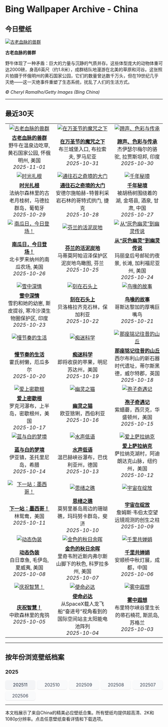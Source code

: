 # Bing Wallpaper Archive - China

## 今日壁纸

[![古老血脉的兽群](https://www.bing.com/th?id=OHR.BisonSprings_ZH-CN4419733534_UHD.jpg&pid=hp&w=2560)](https://bing.codexun.com/cn/detail/20251101)

**古老血脉的兽群**

野牛体现了一种矛盾：巨大的力量与沉静的气质并存。这些体型庞大的动物体重可达200​​0磅，身高6英尺（约1.8米），成群结队地漫游在北美的草原和河谷。这张照片拍摄于怀俄明州的黄石国家公园，它们的数量曾达数千万头，但在19世纪几乎灭绝——这一灭绝事件重塑了生态系统，扰乱了人们的生活方式。

*© Cheryl Ramalho/Getty Images (Bing China)*

---

## 最近30天

| | | |
|:---:|:---:|:---:|
| [![古老血脉的兽群](https://www.bing.com/th?id=OHR.BisonSprings_ZH-CN4419733534_UHD.jpg&pid=hp&w=2560)](https://bing.codexun.com/cn/detail/20251101) | [![在万圣节的魔咒之下](https://www.bing.com/th?id=OHR.BranCastle_ZH-CN3879660917_UHD.jpg&pid=hp&w=2560)](https://bing.codexun.com/cn/detail/20251031) | [![蹄声、色彩与传承](https://www.bing.com/th?id=OHR.PushkarFair_ZH-CN2069143641_UHD.jpg&pid=hp&w=2560)](https://bing.codexun.com/cn/detail/20251030) | 
| **[古老血脉的兽群](https://bing.codexun.com/cn/detail/20251101)**<br>野牛在温泉边吃草,  黄石国家公园, 怀俄明州, 美国<br>*2025-11-01* | **[在万圣节的魔咒之下](https://bing.codexun.com/cn/detail/20251031)**<br>布兰城堡入口, 布拉索夫, 罗马尼亚<br>*2025-10-31* | **[蹄声、色彩与传承](https://bing.codexun.com/cn/detail/20251030)**<br>杰伊瑟尔梅尔的骆驼, 拉贾斯坦邦, 印度<br>*2025-10-30* | 
| [![时光扎根](https://www.bing.com/th?id=OHR.FanalForest_ZH-CN2203572101_UHD.jpg&pid=hp&w=2560)](https://bing.codexun.com/cn/detail/20251029) | [![通往石之奇境的大门](https://www.bing.com/th?id=OHR.TepliceRocks_ZH-CN1785316311_UHD.jpg&pid=hp&w=2560)](https://bing.codexun.com/cn/detail/20251028) | [![千年秘境](https://www.bing.com/th?id=OHR.AutumnColorY25_ZH-CN1551135398_UHD.jpg&pid=hp&w=2560)](https://bing.codexun.com/cn/detail/20251027) | 
| **[时光扎根](https://bing.codexun.com/cn/detail/20251029)**<br>法纳尔森林里的古老月桂树，马德拉群岛，葡萄牙<br>*2025-10-29* | **[通往石之奇境的大门](https://bing.codexun.com/cn/detail/20251028)**<br>安德尔施帕赫-特普利采岩石林的哥特式拱门, 捷克<br>*2025-10-28* | **[千年秘境](https://bing.codexun.com/cn/detail/20251027)**<br>被胡杨树围绕着的湖, 金塔县, 酒泉, 甘肃, 中国<br>*2025-10-27* | 
| [![南瓜日，今日登场！](https://www.bing.com/th?id=OHR.PumpkinFarm_ZH-CN1232784365_UHD.jpg&pid=hp&w=2560)](https://bing.codexun.com/cn/detail/20251026) | [![芬兰的活泥炭地](https://www.bing.com/th?id=OHR.MartimoaapaFinland_ZH-CN1066271356_UHD.jpg&pid=hp&w=2560)](https://bing.codexun.com/cn/detail/20251025) | [![从“灰色幽灵”到幽灵传说](https://www.bing.com/th?id=OHR.QueenMary_ZH-CN0468294074_UHD.jpg&pid=hp&w=2560)](https://bing.codexun.com/cn/detail/20251024) | 
| **[南瓜日，今日登场！](https://bing.codexun.com/cn/detail/20251026)**<br>北卡罗来纳州的南瓜农场, 美国<br>*2025-10-26* | **[芬兰的活泥炭地](https://bing.codexun.com/cn/detail/20251025)**<br>马蒂莫阿帕沼泽保护区泥炭地鸟瞰图, 芬兰<br>*2025-10-25* | **[从“灰色幽灵”到幽灵传说](https://bing.codexun.com/cn/detail/20251024)**<br>玛丽皇后号邮轮的夜景, 长滩, 加利福尼亚州, 美国<br>*2025-10-24* | 
| [![雪中深情](https://www.bing.com/th?id=OHR.SnowLeopard_ZH-CN6644701381_UHD.jpg&pid=hp&w=2560)](https://bing.codexun.com/cn/detail/20251023) | [![刻在石头上](https://www.bing.com/th?id=OHR.BulgariaRocks_ZH-CN0234903972_UHD.jpg&pid=hp&w=2560)](https://bing.codexun.com/cn/detail/20251022) | [![鸟喙的故事](https://www.bing.com/th?id=OHR.ToucanForest_ZH-CN0072036253_UHD.jpg&pid=hp&w=2560)](https://bing.codexun.com/cn/detail/20251021) | 
| **[雪中深情](https://bing.codexun.com/cn/detail/20251023)**<br>雪豹和她的幼崽, 斯皮提谷, 寒冷沙漠生物圈保护区, 印度<br>*2025-10-23* | **[刻在石头上](https://bing.codexun.com/cn/detail/20251022)**<br>贝洛格拉齐克石林，保加利亚<br>*2025-10-22* | **[鸟喙的故事](https://bing.codexun.com/cn/detail/20251021)**<br>哥斯达黎加的厚嘴巨嘴鸟<br>*2025-10-21* | 
| [![慢节奏的生活](https://www.bing.com/th?id=OHR.HoffmansSloth_ZH-CN7563408641_UHD.jpg&pid=hp&w=2560)](https://bing.codexun.com/cn/detail/20251020) | [![痴迷科学](https://www.bing.com/th?id=OHR.AppleHarvest_ZH-CN7317228007_UHD.jpg&pid=hp&w=2560)](https://bing.codexun.com/cn/detail/20251019) | [![那座铭记往昔的山丘](https://www.bing.com/th?id=OHR.SilburyHill_ZH-CN6666447580_UHD.jpg&pid=hp&w=2560)](https://bing.codexun.com/cn/detail/20251018) | 
| **[慢节奏的生活](https://bing.codexun.com/cn/detail/20251020)**<br>霍氏树懒，厄瓜多尔<br>*2025-10-20* | **[痴迷科学](https://bing.codexun.com/cn/detail/20251019)**<br>即将收获的苹果，明尼苏达州，美国<br>*2025-10-19* | **[那座铭记往昔的山丘](https://bing.codexun.com/cn/detail/20251018)**<br>西尔布利山的新石器时代遗址，蒂尔斯黑德，威尔特郡，英国<br>*2025-10-18* | 
| [![爱上密歇根](https://www.bing.com/th?id=OHR.RockRiverFalls_ZH-CN6532185546_UHD.jpg&pid=hp&w=2560)](https://bing.codexun.com/cn/detail/20251017) | [![幽灵之猫](https://www.bing.com/th?id=OHR.SiberianLynx_ZH-CN0749166653_UHD.jpg&pid=hp&w=2560)](https://bing.codexun.com/cn/detail/20251016) | [![孢子奇遇记](https://www.bing.com/th?id=OHR.AmethystLaccaria_ZH-CN0643667280_UHD.jpg&pid=hp&w=2560)](https://bing.codexun.com/cn/detail/20251015) | 
| **[爱上密歇根](https://bing.codexun.com/cn/detail/20251017)**<br>罗克河瀑布，上半岛，密歇根州，美国<br>*2025-10-17* | **[幽灵之猫](https://bing.codexun.com/cn/detail/20251016)**<br>欧亚猞猁，西伯利亚<br>*2025-10-16* | **[孢子奇遇记](https://bing.codexun.com/cn/detail/20251015)**<br>紫蜡蘑，西贝克，华盛顿州，美国<br>*2025-10-15* | 
| [![蓝与白的梦境](https://www.bing.com/th?id=OHR.OiaSantorini_ZH-CN0531650189_UHD.jpg&pid=hp&w=2560)](https://bing.codexun.com/cn/detail/20251014) | [![水声低语](https://www.bing.com/th?id=OHR.HinterseeWaterfall_ZH-CN0432994081_UHD.jpg&pid=hp&w=2560)](https://bing.codexun.com/cn/detail/20251013) | [![爱上萨拉纳克](https://www.bing.com/th?id=OHR.SaranacLake_ZH-CN0224689397_UHD.jpg&pid=hp&w=2560)](https://bing.codexun.com/cn/detail/20251012) | 
| **[蓝与白的梦境](https://bing.codexun.com/cn/detail/20251014)**<br>伊亚镇，圣托里尼岛，希腊<br>*2025-10-14* | **[水声低语](https://bing.codexun.com/cn/detail/20251013)**<br>温巴赫峡谷瀑布，巴伐利亚州，德国<br>*2025-10-13* | **[爱上萨拉纳克](https://bing.codexun.com/cn/detail/20251012)**<br>萨拉纳克湖村，阿迪朗达克山脉，纽约州，美国<br>*2025-10-12* | 
| [![下一站：墨西哥！](https://www.bing.com/th?id=OHR.WoodDuckHen_ZH-CN9558916773_UHD.jpg&pid=hp&w=2560)](https://bing.codexun.com/cn/detail/20251011) | [![思绪之礁](https://www.bing.com/th?id=OHR.MonurikiFiji_ZH-CN9178115886_UHD.jpg&pid=hp&w=2560)](https://bing.codexun.com/cn/detail/20251010) | [![宇宙在绽放](https://www.bing.com/th?id=OHR.WebbPillars_ZH-CN9054137596_UHD.jpg&pid=hp&w=2560)](https://bing.codexun.com/cn/detail/20251009) | 
| **[下一站：墨西哥！](https://bing.codexun.com/cn/detail/20251011)**<br>林鸳鸯，美国<br>*2025-10-11* | **[思绪之礁](https://bing.codexun.com/cn/detail/20251010)**<br>莫努里基岛周边的珊瑚礁，玛玛努卡群岛，斐济<br>*2025-10-10* | **[宇宙在绽放](https://bing.codexun.com/cn/detail/20251009)**<br>‌詹姆斯·韦伯太空望远镜观测的创生之柱<br>*2025-10-09* | 
| [![动态伪装](https://www.bing.com/th?id=OHR.OctopusCyanea_ZH-CN8948609460_UHD.jpg&pid=hp&w=2560)](https://bing.codexun.com/cn/detail/20251008) | [![金色的秋日余晖](https://www.bing.com/th?id=OHR.RidgwayAspens_ZH-CN8735375502_UHD.jpg&pid=hp&w=2560)](https://bing.codexun.com/cn/detail/20251007) | [![千里共婵娟](https://www.bing.com/th?id=OHR.AnshunBridge_ZH-CN8392458102_UHD.jpg&pid=hp&w=2560)](https://bing.codexun.com/cn/detail/20251006) | 
| **[动态伪装](https://bing.codexun.com/cn/detail/20251008)**<br>白日章鱼, 毛伊岛, 夏威夷, 美国<br>*2025-10-08* | **[金色的秋日余晖](https://bing.codexun.com/cn/detail/20251007)**<br>里奇韦附近斯内弗尔斯山脚下的秋色, 科罗拉多州, 美国<br>*2025-10-07* | **[千里共婵娟](https://bing.codexun.com/cn/detail/20251006)**<br>安顺桥中秋灯展，成都，中国<br>*2025-10-06* | 
| [![庆祝智慧！](https://www.bing.com/th?id=OHR.TeacherOwl_ZH-CN8289875605_UHD.jpg&pid=hp&w=2560)](https://bing.codexun.com/cn/detail/20251005) | [![使命必达](https://www.bing.com/th?id=OHR.DragonEndeavour_ZH-CN8160066040_UHD.jpg&pid=hp&w=2560)](https://bing.codexun.com/cn/detail/20251004) | [![雾中遐想](https://www.bing.com/th?id=OHR.SkyeHeather_ZH-CN2820283990_UHD.jpg&pid=hp&w=2560)](https://bing.codexun.com/cn/detail/20251003) | 
| **[庆祝智慧！](https://bing.codexun.com/cn/detail/20251005)**<br>中欧森林里的鬼鸮<br>*2025-10-05* | **[使命必达](https://bing.codexun.com/cn/detail/20251004)**<br>从SpaceX载人龙飞船“奋进号”视角看到的国际空间站主太阳能电池阵列<br>*2025-10-04* | **[雾中遐想](https://bing.codexun.com/cn/detail/20251003)**<br>布里特尔峡谷里生长的帚石楠花, 斯凯岛, 苏格兰<br>*2025-10-03* | 


---

## 按年份浏览壁纸档案

### 2025
<div style="display: grid; grid-template-columns: repeat(auto-fit, minmax(80px, 1fr)); gap: 6px; margin: 12px 0;">
<a href="https://bing.codexun.com/cn/archive/202511" style="padding: 6px 12px; font-size: 14px; border-radius: 6px; box-shadow: 0 1px 2px rgba(0,0,0,0.1); background-color: #f3f4f6; color: #374151; text-decoration: none; text-align: center; transition: background-color 0.2s ease; font-weight: 500;">202511</a>
<a href="https://bing.codexun.com/cn/archive/202510" style="padding: 6px 12px; font-size: 14px; border-radius: 6px; box-shadow: 0 1px 2px rgba(0,0,0,0.1); background-color: #f9fafb; color: #374151; text-decoration: none; text-align: center; transition: background-color 0.2s ease;">202510</a>
<a href="https://bing.codexun.com/cn/archive/202509" style="padding: 6px 12px; font-size: 14px; border-radius: 6px; box-shadow: 0 1px 2px rgba(0,0,0,0.1); background-color: #f9fafb; color: #374151; text-decoration: none; text-align: center; transition: background-color 0.2s ease;">202509</a>
<a href="https://bing.codexun.com/cn/archive/202508" style="padding: 6px 12px; font-size: 14px; border-radius: 6px; box-shadow: 0 1px 2px rgba(0,0,0,0.1); background-color: #f9fafb; color: #374151; text-decoration: none; text-align: center; transition: background-color 0.2s ease;">202508</a>
<a href="https://bing.codexun.com/cn/archive/202507" style="padding: 6px 12px; font-size: 14px; border-radius: 6px; box-shadow: 0 1px 2px rgba(0,0,0,0.1); background-color: #f9fafb; color: #374151; text-decoration: none; text-align: center; transition: background-color 0.2s ease;">202507</a>
<a href="https://bing.codexun.com/cn/archive/202506" style="padding: 6px 12px; font-size: 14px; border-radius: 6px; box-shadow: 0 1px 2px rgba(0,0,0,0.1); background-color: #f9fafb; color: #374151; text-decoration: none; text-align: center; transition: background-color 0.2s ease;">202506</a>
</div>



---

本文档展示了来自China的精美必应壁纸合集。所有壁纸均提供超高清、2K和1080p分辨率。点击任意壁纸查看详情和下载选项。
